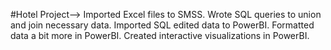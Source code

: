 #Hotel Project-->
Imported Excel files to SMSS. 
Wrote SQL queries to union and join necessary data.
Imported SQL edited data to PowerBI.
Formatted data a bit more in PowerBI.
Created interactive visualizations in PowerBI.

